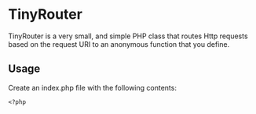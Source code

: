 # TinyRouter

TinyRouter is a very small, and simple PHP class that routes Http requests based on the request URI to an anonymous function that you define.  

## Usage
Create an index.php file with the following contents:
```
<?php
```

